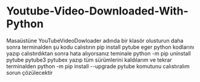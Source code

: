 # Youtube-Video-Downloaded-With-Python

Masaüstüne YouTubeVideoDowloader adında bir klasör olusturun
daha sonra terminalden şu kodu calıstırın pip install pytube
eger python kodlarını yazıp calıstırdıktan sonra hata alıyorsanız teminale python -m pip uninstall pytube pytube3 pytubex yazıp tüm sürümlerini kaldılarım ve tekrar 
terminalden python -m pip install --upgrade pytube komutunu calıstıralım sorun çözülecektir
